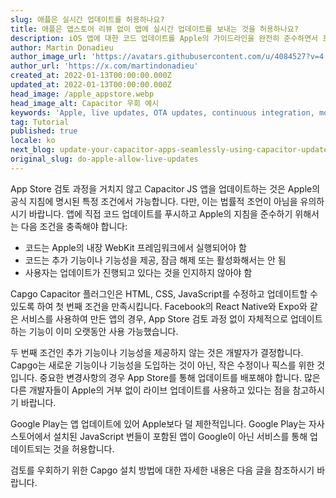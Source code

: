 ```yaml
---
slug: 애플은 실시간 업데이트를 허용하나요?
title: 애플은 앱스토어 리뷰 없이 앱에 실시간 업데이트를 보내는 것을 허용하나요?
description: iOS 앱에 대한 코드 업데이트를 Apple의 가이드라인을 완전히 준수하면서 프로덕션에 배포하려면 어떻게 해야 할까요?
author: Martin Donadieu
author_image_url: 'https://avatars.githubusercontent.com/u/4084527?v=4'
author_url: 'https://x.com/martindonadieu'
created_at: 2022-01-13T00:00:00.000Z
updated_at: 2022-01-13T00:00:00.000Z
head_image: /apple_appstore.webp
head_image_alt: Capacitor 우회 예시
keywords: 'Apple, live updates, OTA updates, continuous integration, mobile app updates'
tag: Tutorial
published: true
locale: ko
next_blog: update-your-capacitor-apps-seamlessly-using-capacitor-updater
original_slug: do-apple-allow-live-updates
---
```

App Store 검토 과정을 거치지 않고 Capacitor JS 앱을 업데이트하는 것은 Apple의 공식 지침에 명시된 특정 조건에서 가능합니다. 다만, 이는 법률적 조언이 아님을 유의하시기 바랍니다. 앱에 직접 코드 업데이트를 푸시하고 Apple의 지침을 준수하기 위해서는 다음 조건을 충족해야 합니다:

- 코드는 Apple의 내장 WebKit 프레임워크에서 실행되어야 함
- 코드는 추가 기능이나 기능성을 제공, 잠금 해제 또는 활성화해서는 안 됨
- 사용자는 업데이트가 진행되고 있다는 것을 인지하지 않아야 함

Capgo Capacitor 플러그인은 HTML, CSS, JavaScript를 수정하고 업데이트할 수 있도록 하여 첫 번째 조건을 만족시킵니다.
Facebook의 React Native와 Expo와 같은 서비스를 사용하여 만든 앱의 경우, App Store 검토 과정 없이 자체적으로 업데이트하는 기능이 이미 오랫동안 사용 가능했습니다.

두 번째 조건인 추가 기능이나 기능성을 제공하지 않는 것은 개발자가 결정합니다. Capgo는 새로운 기능이나 기능성을 도입하는 것이 아닌, 작은 수정이나 픽스를 위한 것입니다. 중요한 변경사항의 경우 App Store를 통해 업데이트를 배포해야 합니다. 많은 다른 개발자들이 Apple의 거부 없이 라이브 업데이트를 사용하고 있다는 점을 참고하시기 바랍니다.

Google Play는 앱 업데이트에 있어 Apple보다 덜 제한적입니다. Google Play는 자사 스토어에서 설치된 JavaScript 번들이 포함된 앱이 Google이 아닌 서비스를 통해 업데이트되는 것을 허용합니다.

검토를 우회하기 위한 Capgo 설치 방법에 대한 자세한 내용은 다음 글을 참조하시기 바랍니다.
